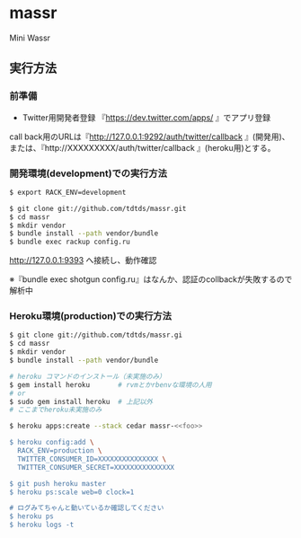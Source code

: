 massr
=====

Mini Wassr

## 実行方法

### 前準備
* Twitter用開発者登録
『https://dev.twitter.com/apps/ 』でアプリ登録

call back用のURLは『http://127.0.0.1:9292/auth/twitter/callback 』(開発用)、または、『http://XXXXXXXXX/auth/twitter/callback 』(heroku用)とする。

### 開発環境(development)での実行方法
```sh
$ export RACK_ENV=development
```

```sh 
$ git clone git://github.com/tdtds/massr.git
$ cd massr
$ mkdir vendor
$ bundle install --path vendor/bundle
$ bundle exec rackup config.ru
```

http://127.0.0.1:9393 へ接続し、動作確認

※『bundle exec shotgun config.ru』はなんか、認証のcollbackが失敗するので解析中

### Heroku環境(production)での実行方法
```sh 
$ git clone git://github.com/tdtds/massr.gi
$ cd massr
$ mkdir vendor
$ bundle install --path vendor/bundle

# heroku コマンドのインストール（未実施のみ）
$ gem install heroku       # rvmとかrbenvな環境の人用
# or
$ sudo gem install heroku  # 上記以外
# ここまでheroku未実施のみ

$ heroku apps:create --stack cedar massr-<<foo>>

$ heroku config:add \
  RACK_ENV=production \
  TWITTER_CONSUMER_ID=XXXXXXXXXXXXXXX \
  TWITTER_CONSUMER_SECRET=XXXXXXXXXXXXXXX

$ git push heroku master
$ heroku ps:scale web=0 clock=1

# ログみてちゃんと動いているか確認してください
$ heroku ps
$ heroku logs -t
```
